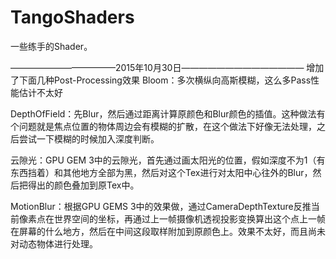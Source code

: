 # TangoShaders
一些练手的Shader。


————————————2015年10月30日——————————————
增加了下面几种Post-Processing效果
Bloom：多次横纵向高斯模糊，这么多Pass性能估计不太好

DepthOfField：先Blur，然后通过距离计算原颜色和Blur颜色的插值。这种做法有个问题就是焦点位置的物体周边会有模糊的扩散，在这个做法下好像无法处理，之后尝试一下模糊的时候加入深度判断。

云隙光：GPU GEM 3中的云隙光，首先通过画太阳光的位置，假如深度不为1（有东西挡着）和其他地方全部为黑，然后对这个Tex进行对太阳中心往外的Blur，然后把得出的颜色叠加到原Tex中。

MotionBlur：根据GPU GEMS 3中的效果做，通过CameraDepthTexture反推当前像素点在世界空间的坐标，再通过上一帧摄像机透视投影变换算出这个点上一帧在屏幕的什么地方，然后在中间这段取样附加到原颜色上。效果不太好，而且尚未对动态物体进行处理。
